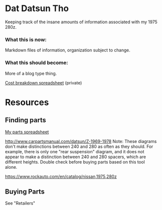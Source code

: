 # Dat Datsun Tho
Keeping track of the insane amounts of information associated with my 1975 280z.

### What this is now:
Markdown files of information, organization subject to change.

### What this should become:
More of a blog type thing.

[Cost breakdown spreadsheet](https://docs.google.com/spreadsheets/d/14zIcA1goCb0UVSkelULNtH2YTFUcyk-1Oy7sHX-E76g/edit#gid=0) (private)

# Resources

## Finding parts

[My parts spreadsheet](https://docs.google.com/spreadsheets/d/172Xvvz4cczXgi3qgDBq95hPAEpFA_YyH5VNQxtE6SOo)

http://www.carpartsmanual.com/datsun/Z-1969-1978
Note: These diagrams don't make distinctions between 240 and 280 as often as they should. For example, there is only one "rear suspension" diagram, and it does not appear to make a distinction between 240 and 280 spacers, which are different heights. Double check before buying parts based on this tool alone.

https://www.rockauto.com/en/catalog/nissan,1975,280z


## Buying Parts
See "Retailers"